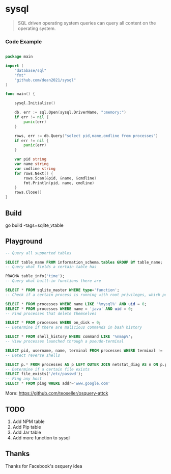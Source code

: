 # sysql

>  SQL driven operating system queries can query all content on the operating system.

### Code Example
```go

package main

import (
	"database/sql"
	"fmt"
	"github.com/dean2021/sysql"
)

func main() {

	sysql.Initialize()

	db, err := sql.Open(sysql.DriverName, ":memory:")
	if err != nil {
		panic(err)
	}

	rows, err := db.Query("select pid,name,cmdline from processes")
	if err != nil {
		panic(err)
	}

	var pid string
	var name string
	var cmdline string
	for rows.Next() {
		rows.Scan(&pid, &name, &cmdline)
		fmt.Println(pid, name, cmdline)
	}
	rows.Close()
}

```

## Build

go build -tags=sqlite_vtable

## Playground
```sql
-- Query all supported tables

SELECT table_name FROM information_schema.tables GROUP BY table_name;
-- Query what fields a certain table has

PRAGMA table_info('time');
-- Query what built-in functions there are

SELECT * FROM sqlite_master WHERE type='function';
-- Check if a certain process is running with root privileges, which poses a security risk

SELECT * FROM processes WHERE name LIKE '%mysql%' AND uid = 0;
SELECT * FROM processes WHERE name = 'java' AND uid = 0;
-- Find processes that delete themselves

SELECT * FROM processes WHERE on_disk = 0;
-- Determine if there are malicious commands in bash history

SELECT * FROM shell_history WHERE command LIKE '%nmap%';
-- View processes launched through a pseudo-terminal

SELECT pid, username, name, terminal FROM processes WHERE terminal != '';
-- Detect reverse shells

SELECT p.* FROM processes AS p LEFT OUTER JOIN netstat_diag AS n ON p.pid = n.pid WHERE p.name IN ('sh', 'bash', 'nc') AND n.status = 'ESTABLISHED';
-- Determine if a certain file exists
SELECT file_exists('/etc/passwd');
-- Ping any host
SELECT * FROM ping WHERE addr='www.google.com'
```
More: https://github.com/teoseller/osquery-attck

## TODO
1. Add NPM table
2. Add Pip table
3. Add Jar table
4. Add more function to sysql


## Thanks

Thanks for Facebook's osquery idea


